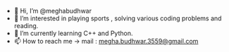 - 👋 Hi, I’m @meghabudhwar
- 👀 I’m interested in playing sports , solving various coding problems and reading.
- 🌱 I’m currently learning C++ and Python.
- 📫 How to reach me -> mail : megha.budhwar.3559@gmail.com

<!---
meghabudhwar/meghabudhwar is a ✨ special ✨ repository because its `README.md` (this file) appears on your GitHub profile.
You can click the Preview link to take a look at your changes.
--->
